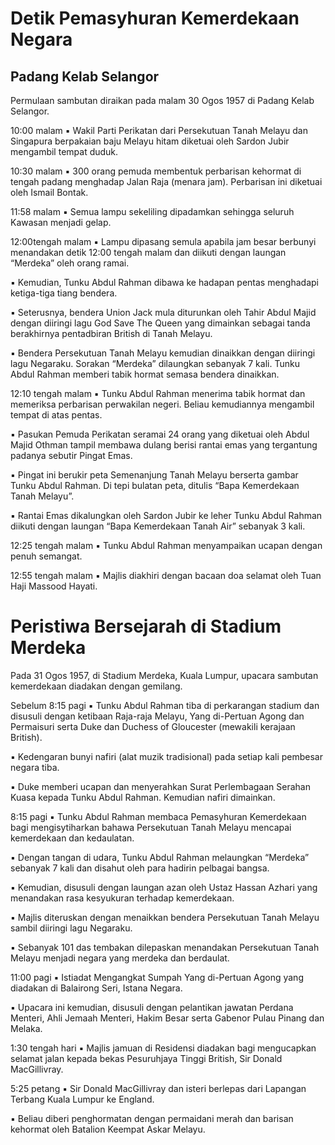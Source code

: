 # Detik Pemasyhuran Kemerdekaan Negara
## Padang Kelab Selangor
Permulaan sambutan diraikan pada malam 30 Ogos 1957 di Padang Kelab Selangor.

10:00 malam 
▪ Wakil Parti Perikatan dari Persekutuan Tanah Melayu dan Singapura berpakaian baju Melayu hitam diketuai oleh Sardon Jubir mengambil tempat duduk.


10:30 malam
▪ 300 orang pemuda membentuk perbarisan kehormat di tengah padang menghadap Jalan Raja (menara jam). Perbarisan ini diketuai oleh Ismail Bontak.



11:58 malam 
▪ Semua lampu sekeliling dipadamkan sehingga seluruh Kawasan menjadi gelap. 



12:00tengah malam
▪ Lampu dipasang semula apabila jam besar berbunyi menandakan detik 12:00 tengah malam dan diikuti dengan laungan “Merdeka” oleh orang ramai.



▪ Kemudian, Tunku Abdul Rahman dibawa ke hadapan pentas menghadapi ketiga-tiga tiang bendera.



▪ Seterusnya, bendera Union Jack mula diturunkan oleh Tahir Abdul Majid dengan diiringi lagu God Save The Queen yang dimainkan sebagai tanda berakhirnya pentadbiran British di Tanah Melayu.



▪ Bendera Persekutuan Tanah Melayu kemudian dinaikkan dengan diiringi lagu Negaraku. Sorakan “Merdeka” dilaungkan sebanyak 7 kali. Tunku Abdul Rahman memberi tabik hormat semasa bendera dinaikkan.



12:10 tengah malam
▪ Tunku Abdul Rahman menerima tabik hormat dan memeriksa perbarisan perwakilan negeri. Beliau kemudiannya mengambil tempat di atas pentas.



▪ Pasukan Pemuda Perikatan seramai 24 orang yang diketuai oleh Abdul Majid Othman tampil membawa dulang berisi rantai emas yang tergantung padanya sebutir Pingat Emas.



▪ Pingat ini berukir peta Semenanjung Tanah Melayu berserta gambar Tunku Abdul Rahman. Di tepi bulatan peta, ditulis “Bapa Kemerdekaan Tanah Melayu”.



▪ Rantai Emas dikalungkan oleh Sardon Jubir ke leher Tunku Abdul Rahman diikuti dengan laungan “Bapa Kemerdekaan Tanah Air” sebanyak 3 kali.



12:25 tengah malam
▪ Tunku Abdul Rahman menyampaikan ucapan dengan penuh semangat.



12:55 tengah malam
▪ Majlis diakhiri dengan bacaan doa selamat oleh Tuan Haji Massood Hayati.


# Peristiwa Bersejarah di Stadium Merdeka

Pada 31 Ogos 1957, di Stadium Merdeka, Kuala Lumpur, upacara sambutan kemerdekaan diadakan dengan gemilang.



Sebelum 8:15 pagi
▪ Tunku Abdul Rahman tiba di perkarangan stadium dan disusuli dengan ketibaan Raja-raja Melayu, Yang di-Pertuan Agong dan Permaisuri serta Duke dan Duchess of Gloucester (mewakili kerajaan British).



▪ Kedengaran bunyi nafiri (alat muzik tradisional) pada setiap kali pembesar negara tiba.



▪ Duke memberi ucapan dan menyerahkan Surat Perlembagaan Serahan Kuasa kepada Tunku Abdul Rahman. Kemudian nafiri dimainkan.



8:15 pagi 
▪ Tunku Abdul Rahman membaca Pemasyhuran Kemerdekaan bagi mengisytiharkan bahawa Persekutuan Tanah Melayu mencapai kemerdekaan dan kedaulatan.



▪ Dengan tangan di udara, Tunku Abdul Rahman melaungkan “Merdeka” sebanyak 7 kali dan disahut oleh para hadirin pelbagai bangsa.



▪ Kemudian, disusuli dengan laungan azan oleh Ustaz Hassan Azhari yang menandakan rasa kesyukuran terhadap kemerdekaan.



▪ Majlis diteruskan dengan menaikkan bendera Persekutuan Tanah Melayu sambil diiringi lagu Negaraku.



▪ Sebanyak 101 das tembakan dilepaskan menandakan Persekutuan Tanah Melayu menjadi negara yang merdeka dan berdaulat.



11:00 pagi 
▪ Istiadat Mengangkat Sumpah Yang di-Pertuan Agong yang diadakan di Balairong Seri, Istana Negara.



▪ Upacara ini kemudian, disusuli dengan pelantikan jawatan Perdana Menteri, Ahli Jemaah Menteri, Hakim Besar serta Gabenor Pulau Pinang dan Melaka.



1:30 tengah hari
▪ Majlis jamuan di Residensi diadakan bagi mengucapkan selamat jalan kepada bekas Pesuruhjaya Tinggi British, Sir Donald MacGillivray.



5:25 petang 
▪ Sir Donald MacGillivray dan isteri berlepas dari Lapangan Terbang Kuala Lumpur ke England.



▪ Beliau diberi penghormatan dengan permaidani merah dan barisan kehormat oleh Batalion Keempat Askar Melayu.
